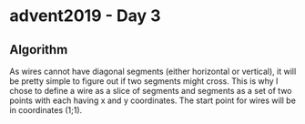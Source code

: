 # advent2019 - Day 3

## Algorithm

As wires cannot have diagonal segments (either horizontal or vertical), it will be pretty simple to figure out if two segments might cross. This is why I chose to define a wire as a slice of segments and segments as a set of two points with each having x and y coordinates.
The start point for wires will be in coordinates (1;1).